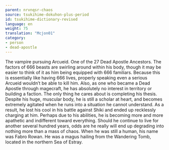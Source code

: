 ```yaml
---
parent: nrvnqsr-chaos
source: tsukihime-dokuhon-plus-period
id: tsukihime-dictionary-revised
language: en
weight: 75
translation: "Mcjon01"
category:
- person
- dead-apostle
---
```


The vampire pursuing Arcueid. One of the 27 Dead Apostle Ancestors.
The factors of 666 beasts are swirling around within his body, though it may be easier to think of it as him being equipped with 666 familiars. Because this is essentially like having 666 lives, properly speaking even a serious Arcueid wouldn’t be able to kill him. Also, as one who became a Dead Apostle through magecraft, he has absolutely no interest in territory or building a faction. The only thing he cares about is completing his thesis.
Despite his huge, muscular body, he is still a scholar at heart, and becomes extremely agitated when he runs into a situation he cannot understand. As a result, he lost his cool in his battle against Shiki and ended up recklessly charging at him. Perhaps due to his abilities, he is becoming more and more apathetic and indifferent toward everything. Should he continue to live for another several hundred years, odds are he really will end up degrading into nothing more than a mass of chaos.
When he was still a human, his name was Fabro Rowan. He was a magus hailing from the Wandering Tomb, located in the northern Sea of Estray.
